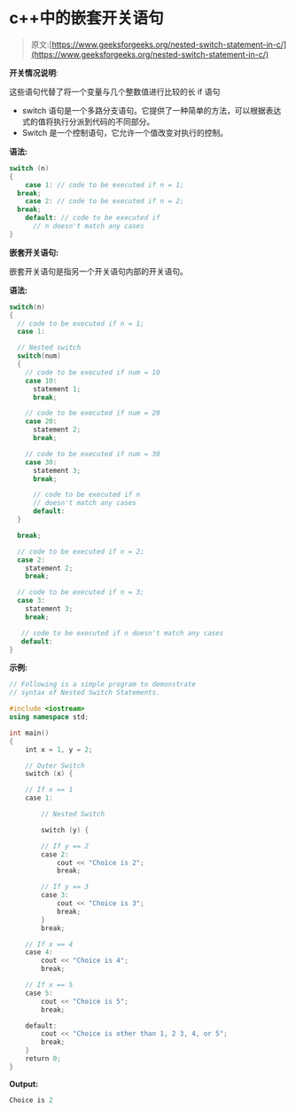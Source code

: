 # c++中的嵌套开关语句

> 原文:[https://www.geeksforgeeks.org/nested-switch-statement-in-c/](https://www.geeksforgeeks.org/nested-switch-statement-in-c/)

**开关情况说明**:

这些语句代替了将一个变量与几个整数值进行比较的长 if 语句

*   switch 语句是一个多路分支语句。它提供了一种简单的方法，可以根据表达式的值将执行分派到代码的不同部分。
*   Switch 是一个控制语句，它允许一个值改变对执行的控制。

**语法:**

```cpp
switch (n)
{
    case 1: // code to be executed if n = 1;
  break;
    case 2: // code to be executed if n = 2;
  break;
    default: // code to be executed if 
      // n doesn't match any cases
}
```

**嵌套开关语句:**

嵌套开关语句是指另一个开关语句内部的开关语句。

**语法:**

```cpp
switch(n)
{
  // code to be executed if n = 1;
  case 1: 

  // Nested switch
  switch(num) 
  {
    // code to be executed if num = 10
    case 10: 
      statement 1;
      break;

    // code to be executed if num = 20
    case 20: 
      statement 2;
      break;

    // code to be executed if num = 30
    case 30: 
      statement 3;
      break;

      // code to be executed if n 
      // doesn't match any cases
      default: 
  } 

  break;

  // code to be executed if n = 2;
  case 2:
    statement 2;
    break;

  // code to be executed if n = 3;
  case 3: 
    statement 3;
    break;

   // code to be executed if n doesn't match any cases
   default: 
}

```

**示例:**

```cpp
// Following is a simple program to demonstrate
// syntax of Nested Switch Statements.

#include <iostream>
using namespace std;

int main()
{
    int x = 1, y = 2;

    // Outer Switch
    switch (x) {

    // If x == 1
    case 1:

        // Nested Switch

        switch (y) {

        // If y == 2
        case 2:
            cout << "Choice is 2";
            break;

        // If y == 3
        case 3:
            cout << "Choice is 3";
            break;
        }
        break;

    // If x == 4
    case 4:
        cout << "Choice is 4";
        break;

    // If x == 5
    case 5:
        cout << "Choice is 5";
        break;

    default:
        cout << "Choice is other than 1, 2 3, 4, or 5";
        break;
    }
    return 0;
}
```

**Output:**

```cpp
Choice is 2

```